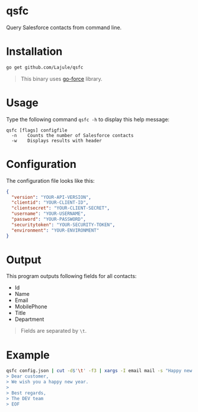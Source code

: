 # qsfc

Query Salesforce contacts from command line.

# Installation

```sh
go get github.com/Lajule/qsfc
```

> This binary uses [go-force][1] library.

# Usage

Type the following command `qsfc -h` to display this help message:

```
qsfc [flags] configfile
  -n	Counts the number of Salesforce contacts
  -w	Displays results with header
```

# Configuration

The configuration file looks like this:

```json
{
  "version": "YOUR-API-VERSION",
  "clientid": "YOUR-CLIENT-ID",
  "clientsecret": "YOUR-CLIENT-SECRET",
  "username": "YOUR-USERNAME",
  "password": "YOUR-PASSWORD",
  "securitytoken": "YOUR-SECURITY-TOKEN",
  "environment": "YOUR-ENVIRONMENT"
}
```

# Output

This program outputs following fields for all contacts:

* Id
* Name
* Email
* MobilePhone
* Title
* Department

> Fields are separated by `\t`.

# Example

```sh
qsfc config.json | cut -d$'\t' -f3 | xargs -I email mail -s "Happy new year" email <<EOF
> Dear customer,
> We wish you a happy new year.
>
> Best regards,
> The DEV team
> EOF
```

[1]: https://github.com/nimajalali/go-force "go-force"
